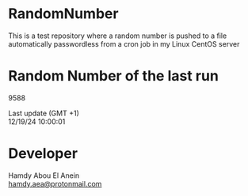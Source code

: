 # RandomNumber    
This is a test repository where a random number is pushed to a file automatically passwordless from a cron job in my Linux CentOS server    
# Random Number of the last run   
9588
      
Last update (GMT +1)    
12/19/24 10:00:01
# Developer    
Hamdy Abou El Anein   
hamdy.aea@protonmail.com
